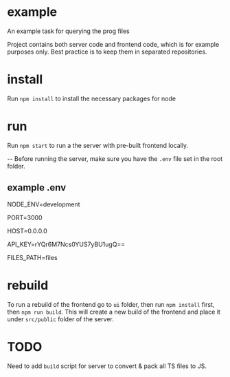 # example
An example task for querying the prog files

Project contains both server code and frontend code, which is for example purposes only.
Best practice is to keep them in separated repositories.

# install
Run `npm install` to install the necessary packages for node

# run
Run `npm start` to run a the server with pre-built frontend locally.

-- Before running the server, make sure you have the `.env` file set in the root folder.
## example .env
NODE_ENV=development

PORT=3000

HOST=0.0.0.0

API_KEY=rYQr6M7Ncs0YUS7yBU1ugQ==

FILES_PATH=files

# rebuild
To run a rebuild of the frontend go to `ui` folder, then run `npm install` first, then `npm run build`.
This will create a new build of the frontend and place it under `src/public` folder of the server.

# TODO
Need to add `build` script for server to convert & pack all TS files to JS.